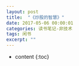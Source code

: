 ```yaml
---
layout: post
title:  "《炒股的智慧》"
date: 2017-05-06 00:00:01
categories: 读书笔记-非技术
tags: 闲书
excerpt: ""
---
```


* content
{:toc}




















